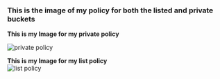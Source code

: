 ### This is the image of my policy for both the listed and private buckets


**This is my Image for my private policy**


![private policy](/home/inifavour/third_semester_assessment/task1/policy_private_image.png)



**This is my Image for my list policy**                                                                                                                                                                                                                                                                                                                                                                       
![list policy](/home/inifavour/third_semester_assessment/task1/policy_list_image.png)
